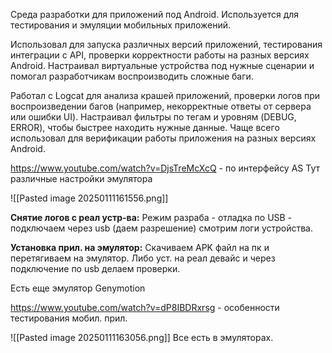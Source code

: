 Среда разработки для приложений под Android. Используется для тестирования и эмуляции мобильных приложений.  

Использовал для запуска различных версий приложений, тестирования интеграции с API, проверки корректности работы на разных версиях Android. Настраивал виртуальные устройства под нужные сценарии и помогал разработчикам воспроизводить сложные баги.

Работал с Logcat для анализа крашей приложений, проверки логов при воспроизведении багов (например, некорректные ответы от сервера или ошибки UI). Настраивал фильтры по тегам и уровням (DEBUG, ERROR), чтобы быстрее находить нужные данные. Чаще всего использовал для верификации работы приложения на разных версиях Android.















https://www.youtube.com/watch?v=DjsTreMcXcQ  - по интерфейсу AS
Тут различные настройки эмулятора

![[Pasted image 20250111161556.png]]

**Снятие логов с реал устр-ва:** 
Режим разраба - отладка по USB - подключаем через usb (даем разрешение) смотрим логи устройства.

**Установка прил. на эмулятор:** 
Скачиваем APK файл на пк и перетягиваем на эмулятор. 
Либо уст. на реал девайс и через подключение по usb делаем проверки. 

Есть еще эмулятор Genymotion

https://www.youtube.com/watch?v=dP8IBDRxrsg - особенности тестирования мобил. прил. 

![[Pasted image 20250111163056.png]]
Все есть в эмуляторах. 